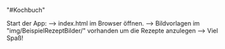 "#Kochbuch"

Start der App:
    --> index.html im Browser öffnen.
    --> Bildvorlagen im "img/BeispielRezeptBilder/" vorhanden um die Rezepte anzulegen
    --> Viel Spaß!
